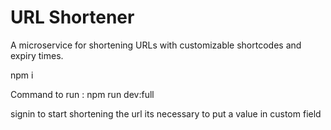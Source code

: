 # URL Shortener

A microservice for shortening URLs with customizable shortcodes and expiry times.

npm i

Command to run : npm run dev:full

signin to start shortening the url
its necessary to put a value in custom field 



